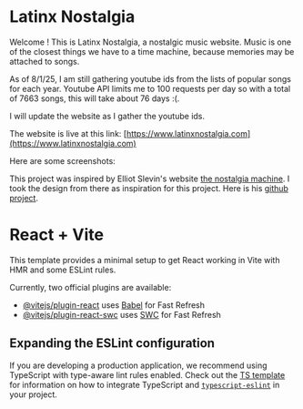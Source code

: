 # Latinx Nostalgia

Welcome ! This is Latinx Nostalgia, a nostalgic music website. Music is one of the closest things we have to a time machine, because memories may be attached to songs.

As of 8/1/25, I am still gathering youtube ids from the lists of popular songs for each year.  Youtube API limits me to 100 requests per day so with a total of 7663 songs, this will take about 76 days :(.

I will update the website as I gather the youtube ids.

The website is live at this link: [https://www.latinxnostalgia.com](https://www.latinxnostalgia.com)

Here are some screenshots:


This project was inspired by Elliot Slevin's website [the nostalgia machine](http://www.thenostalgiamachine.com).  I took the design from there as inspiration for this project. Here is his [github project](https://github.com/EliotSlevin/NostalgiaMachine).


# React + Vite

This template provides a minimal setup to get React working in Vite with HMR and some ESLint rules.

Currently, two official plugins are available:

- [@vitejs/plugin-react](https://github.com/vitejs/vite-plugin-react/blob/main/packages/plugin-react) uses [Babel](https://babeljs.io/) for Fast Refresh
- [@vitejs/plugin-react-swc](https://github.com/vitejs/vite-plugin-react/blob/main/packages/plugin-react-swc) uses [SWC](https://swc.rs/) for Fast Refresh

## Expanding the ESLint configuration

If you are developing a production application, we recommend using TypeScript with type-aware lint rules enabled. Check out the [TS template](https://github.com/vitejs/vite/tree/main/packages/create-vite/template-react-ts) for information on how to integrate TypeScript and [`typescript-eslint`](https://typescript-eslint.io) in your project.
